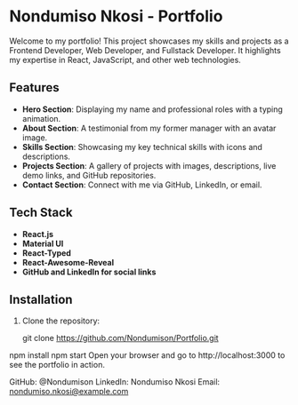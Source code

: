 # Nondumiso Nkosi - Portfolio

Welcome to my portfolio! This project showcases my skills and projects as a Frontend Developer, Web Developer, and Fullstack Developer. It highlights my expertise in React, JavaScript, and other web technologies.

## Features

- **Hero Section**: Displaying my name and professional roles with a typing animation.
- **About Section**: A testimonial from my former manager with an avatar image.
- **Skills Section**: Showcasing my key technical skills with icons and descriptions.
- **Projects Section**: A gallery of projects with images, descriptions, live demo links, and GitHub repositories.
- **Contact Section**: Connect with me via GitHub, LinkedIn, or email.

## Tech Stack

- **React.js**
- **Material UI**
- **React-Typed**
- **React-Awesome-Reveal**
- **GitHub and LinkedIn for social links**

## Installation

1. Clone the repository:
   
   git clone https://github.com/Nondumison/Portfolio.git

npm install
npm start
Open your browser and go to http://localhost:3000 to see the portfolio in action.


GitHub: @Nondumison
LinkedIn: Nondumiso Nkosi
Email: nondumiso.nkosi@example.com




